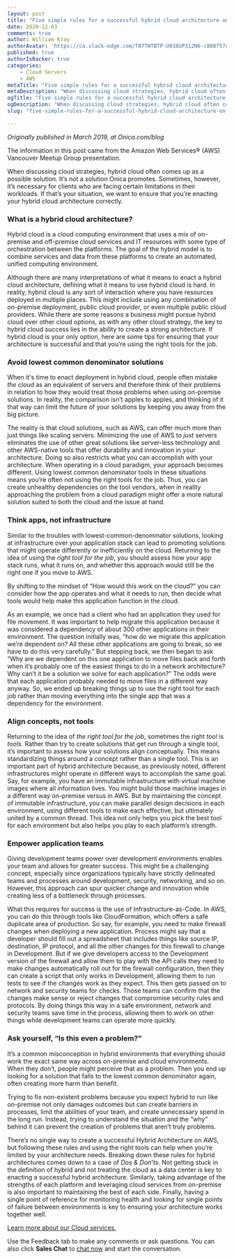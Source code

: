 ```yaml
---
layout: post
title: "Five simple rules for a successful hybrid cloud architecture on AWS"
date: 2020-12-03
comments: true
author: William Kray
authorAvatar: 'https://ca.slack-edge.com/T07TWTBTP-U010UP312N6-c808f57c3cd8-512'
published: true
authorIsRacker: true
categories:
    - Cloud Servers
    - AWS
metaTitle: "Five simple rules for a successful hybrid cloud architecture on AWS"
metaDescription: "When discussing cloud strategies, hybrid cloud often comes up as a possible solution."
ogTitle: "Five simple rules for a successful hybrid cloud architecture on AWS"
ogDescription: "When discussing cloud strategies, hybrid cloud often comes up as a possible solution."
slug: "five-simple-rules-for-a-successful-hybrid-cloud-architecture-on-aws"

---
```

*Originally published in March 2019, at Onica.com/blog*

The information in this post came from the Amazon Web Services&reg; (AWS) Vancouver Meetup Group presentation.

When discussing cloud strategies, hybrid cloud often comes up as a possible solution.
It’s not a solution Onica promotes. Sometimes, however, it’s
necessary for clients who are facing certain limitations in their workloads. If that’s
your situation, we want to ensure that you’re enacting your hybrid cloud architecture correctly.

<!--more-->

### What is a hybrid cloud architecture?

Hybrid cloud is a cloud computing environment that uses a mix of on-premise and
off-premise cloud services and IT resources with some type of orchestration between
the platforms. The goal of the hybrid model is to combine services and data from these
platforms to create an automated, unified computing environment.

Although there are many interpretations of what it means to enact a hybrid cloud architecture,
defining what it means to use hybrid cloud is hard. In reality, hybrid cloud
is any sort of interaction where you have resources deployed in multiple places.
This might include using any combination of on-premise deployment, public cloud provider, or even
multiple public cloud providers. While there are some reasons a business might pursue hybrid cloud
over other cloud options, as with any other cloud strategy, the key to hybrid cloud success lies
in the ability to create a strong architecture. If hybrid cloud is your only option, here are some
tips for ensuring that your architecture is successful and that you’re using the right tools for the job.

### Avoid lowest common denominator solutions

When it's time to enact deployment in hybrid cloud, people often mistake *the cloud* as
an equivalent of servers and therefore think of their problems in relation to how they would
treat those problems when using on-premise solutions. In reality, the comparison isn’t apples
to apples, and thinking of it that way can limit the future of your solutions by keeping you away from the big picture.

The reality is that cloud solutions, such as AWS, can offer much more than just things like scaling servers.
Minimizing the use of AWS to *just* servers eliminates the use of other great solutions like server-less technology
and other AWS-native tools that offer durability and innovation in your architecture. Doing so also restricts what
you can accomplish with your architecture. When operating in a cloud paradigm, your approach becomes different.
Using lowest common denominator tools in these situations means you’re often not using the right tools for the job.
Thus, you can create unhealthy dependencies on the tool vendors, when in reality approaching the problem from a cloud
paradigm might offer a more natural solution suited to both the cloud and the issue at hand.

### Think apps, not infrastructure

Similar to the troubles with lowest-common-denominator solutions, looking at infrastructure over your application
stack can lead to promoting solutions that might operate differently or inefficiently on the cloud. Returning to the
idea of using the *right tool for the job*, you should assess how your app stack runs, what it runs on, and whether
this approach would still be the right one if you move to AWS.

By shifting to the mindset of “How would this work on the cloud?” you can consider how the app operates and what
it needs to run, then decide what tools would help make this application function in the cloud.

As an example, we once had a client who had an application they used for file movement. It was important to help
migrate this application because it was considered a dependency of about 300 other applications in their environment.
The question initially was, “how do we migrate this application we’re dependent on? All these other applications are
going to break, so we have to do this very carefully.” But stepping back, we then began to ask “Why are we dependent on
this one application to move files back and forth when it’s probably one of the easiest things to do in a network architecture?
Why can’t it be a solution we solve for each application?” The odds were that each application probably needed to move files in
a different way anyway. So, we ended up breaking things up to use the right tool for each job rather than moving everything
into the single app that was a dependency for the environment.

### Align concepts, not tools

Returning to the idea of *the right tool for the job*, sometimes the right *tool* is *tools*. Rather than try to create
solutions that get run through a single tool, it’s important to assess how your solutions align conceptually.
This means standardizing things around a concept rather than a single tool. This is an important part of hybrid
architecture because, as previously noted, different infrastructures might operate in different ways to accomplish the same
goal. Say, for example, you have an immutable infrastructure with virtual machine images where all information lives.
You might build those machine images in a different way on-premise versus in AWS. But by maintaining the concept of immutable
infrastructure, you can make parallel design decisions in each environment, using different tools to make each effective,
but ultimately united by a common thread. This idea not only helps you pick the best tool for each environment
but also helps you play to each platform’s strength.

### Empower application teams

Giving development teams power over development environments enables your team and allows for greater success.
This might be a challenging concept, especially since organizations typically have strictly delineated
teams and processes around development, security, networking, and so on. However, this approach can spur quicker
change and innovation while creating less of a bottleneck through processes.

What this requires for success is the use of Infrastructure-as-Code. In AWS, you can do this through
tools like CloudFormation, which offers a safe duplicate area of production. So say, for example, you need to make firewall
changes when deploying a new application. Process might say that a developer should fill out a spreadsheet
that includes things like source IP, destination, IP protocol, and all the other changes for this firewall to change in Development.
But if we give developers access to the Development version of the firewall and allow them to play with the API calls they
need to make changes automatically roll out for the firewall configuration, then they can create a script that only works in
Development, allowing them to run tests to see if the changes work as they expect. This then gets passed on to network and security
teams for checks. Those teams can confirm that the changes make sense or reject changes that compromise security rules and
protocols. By doing things this way in a safe environment, network and security teams save time in the process, allowing
them to work on other things while development teams can operate more quickly.

### Ask yourself, “Is this even a problem?”

It’s a common misconception in hybrid environments that everything should work the exact same way across on-premise and
cloud environments. When they don’t, people might perceive that as a problem. Then you end up looking for a solution that
falls to the lowest common denominator again, often creating more harm than benefit.

Trying to fix non-existent problems because you expect hybrid to run like on-premise not only damages outcomes but
can create barriers in processes, limit the abilities of your team, and create unnecessary spend in the long run. Instead,
trying to understand the situation and the “why” behind it can prevent the creation of problems that aren’t truly problems.

There’s no single way to create a successful Hybrid Architecture on AWS, but following these rules and using the right
tools can help when you’re limited by your architecture needs. Breaking down these rules for hybrid architectures comes
down to a case of *Dos & Don’ts*. Not getting stuck in the definition of hybrid and not treating the cloud as a data center
is key to enacting a successful hybrid architecture. Similarly, taking advantage of the strengths of each platform and
leveraging cloud services from on-premise is also important to maintaining the best of each side. Finally, having a
single point of reference for monitoring health and looking for single points of failure between environments is
key to ensuring your architecture works together well.

<a class="cta teal" id="cta" href="https://www.rackspace.com/onica">Learn more about our Cloud services.</a>

Use the Feedback tab to make any comments or ask questions. You can also click
**Sales Chat** to [chat now](https://www.rackspace.com/) and start the conversation.
